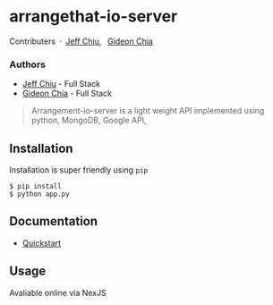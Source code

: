 # arrangethat-io-server

Contributers&ensp;·&ensp;[Jeff Chiu](https://www.linkedin.com/in/jeffchiu2022), &ensp;[Gideon Chia](https://www.linkedin.com/in/gideon-chia-8573bb30/)

### Authors

- [Jeff Chiu](https://www.linkedin.com/in/jeffchiu2022) - Full Stack
- [Gideon Chia](https://www.linkedin.com/in/gideon-chia-8573bb30/) - Full Stack

> Arrangement-io-server is a light weight API implemented using python, MongoDB, Google API, 


## Installation

Installation is super friendly using `pip`

```
$ pip install 
$ python app.py
```

## Documentation

* [Quickstart](./quickstart.md)


## Usage
Avaliable online via NexJS



